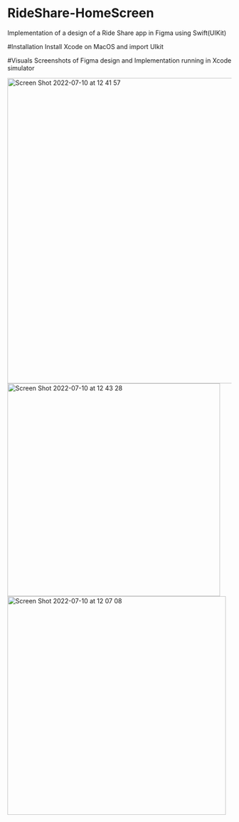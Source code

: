 # RideShare-HomeScreen
Implementation of a design of a Ride Share app in Figma using Swift(UIKit)

#Installation
Install Xcode on MacOS and import UIkit

#Visuals
Screenshots of Figma design and Implementation running in Xcode simulator


<img width="686" alt="Screen Shot 2022-07-10 at 12 41 57" src="https://user-images.githubusercontent.com/18536619/178145329-85c46ba9-cd4f-43c8-abdb-571af673ce5d.png">
<img width="478" alt="Screen Shot 2022-07-10 at 12 43 28" src="https://user-images.githubusercontent.com/18536619/178145381-bbcc56e8-9c3b-4fdb-b9e5-c121efea50f8.png">
<img width="491" alt="Screen Shot 2022-07-10 at 12 07 08" src="https://user-images.githubusercontent.com/18536619/178145395-15620b36-0e77-4139-8ee6-fd08283b9d64.png">





